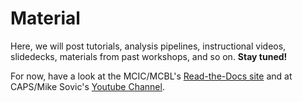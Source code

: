 
# Material

Here, we will post tutorials, analysis pipelines, instructional videos,
slidedecks, materials from past workshops, and so on. **Stay tuned!**

For now, have a look at the MCIC/MCBL's [Read-the-Docs site](http://mcbl.readthedocs.io/)
and at CAPS/Mike Sovic's [Youtube Channel](https://www.youtube.com/channel/UC2dB6jDTbqzlTM6edzfBSGQ).


<br/> <br/> <br/> <br/>

